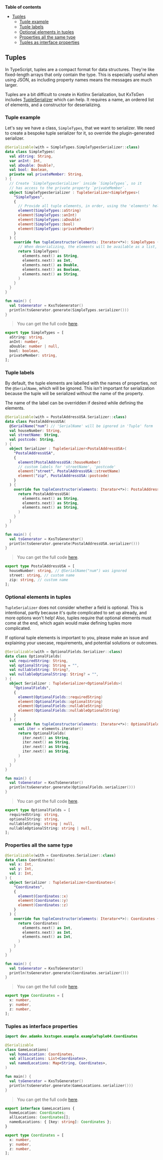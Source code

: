 <!--- TEST_NAME TuplesTest -->


**Table of contents**

<!--- TOC -->

* [Tuples](#tuples)
  * [Tuple example](#tuple-example)
  * [Tuple labels](#tuple-labels)
  * [Optional elements in tuples](#optional-elements-in-tuples)
  * [Properties all the same type](#properties-all-the-same-type)
  * [Tuples as interface properties](#tuples-as-interface-properties)

<!--- END -->


<!--- INCLUDE .*\.kt
import dev.adamko.kxstsgen.*
import dev.adamko.kxstsgen.core.experiments.TupleSerializer
import kotlinx.serialization.*
-->

## Tuples

In TypeScript, tuples are a compact format for data structures. They're like fixed-length arrays
that only contain the type. This is especially useful when using JSON, as including property names
means the messages are much larger.

Tuples are a bit difficult to create in Kotlinx Serialization, but KxTsGen includes
[TupleSerializer](../modules/kxs-ts-gen-core/src/commonMain/kotlin/dev/adamko/kxstsgen/core/experiments/tuple.kt)
which can help. It requires a name, an ordered list of elements, and a constructor for
deserializing.

### Tuple example

Let's say we have a class, `SimpleTypes`, that we want to serializer. We need to create a bespoke
tuple serializer for it, so override the plugin-generated serializer.

```kotlin
@Serializable(with = SimpleTypes.SimpleTypesSerializer::class)
data class SimpleTypes(
  val aString: String,
  var anInt: Int,
  val aDouble: Double?,
  val bool: Boolean,
  private val privateMember: String,
) {
  // Create `SimpleTypesSerializer` inside `SimpleTypes`, so it
  // has access to the private property `privateMember`.
  object SimpleTypesSerializer : TupleSerializer<SimpleTypes>(
    "SimpleTypes",
    {
      // Provide all tuple elements, in order, using the 'elements' helper method.
      element(SimpleTypes::aString)
      element(SimpleTypes::anInt)
      element(SimpleTypes::aDouble)
      element(SimpleTypes::bool)
      element(SimpleTypes::privateMember)
    }
  ) {
    override fun tupleConstructor(elements: Iterator<*>): SimpleTypes {
      // When deserializing, the elements will be available as a list, in the order defined
      return SimpleTypes(
        elements.next() as String,
        elements.next() as Int,
        elements.next() as Double,
        elements.next() as Boolean,
        elements.next() as String,
      )
    }
  }
}

fun main() {
  val tsGenerator = KxsTsGenerator()
  println(tsGenerator.generate(SimpleTypes.serializer()))
}
```

> You can get the full code [here](./code/example/example-tuple-01.kt).

```typescript
export type SimpleTypes = [
  aString: string,
  anInt: number,
  aDouble: number | null,
  bool: boolean,
  privateMember: string,
];
```

<!--- TEST -->

### Tuple labels

By default, the tuple elements are labelled with the names of properties, not the `@SerialName`,
which will be ignored. This isn't important for serialization because the tuple will be serialized
without the name of the property.

The name of the label can be overridden if desired while defining the elements.

```kotlin
@Serializable(with = PostalAddressUSA.Serializer::class)
data class PostalAddressUSA(
  @SerialName("num") // 'SerialName' will be ignored in 'Tuple' form
  val houseNumber: String,
  val streetName: String,
  val postcode: String,
) {
  object Serializer : TupleSerializer<PostalAddressUSA>(
    "PostalAddressUSA",
    {
      element(PostalAddressUSA::houseNumber)
      // custom labels for 'streetName', 'postcode'
      element("street", PostalAddressUSA::streetName)
      element("zip", PostalAddressUSA::postcode)
    }
  ) {
    override fun tupleConstructor(elements: Iterator<*>): PostalAddressUSA {
      return PostalAddressUSA(
        elements.next() as String,
        elements.next() as String,
        elements.next() as String,
      )
    }
  }
}

fun main() {
  val tsGenerator = KxsTsGenerator()
  println(tsGenerator.generate(PostalAddressUSA.serializer()))
}
```

> You can get the full code [here](./code/example/example-tuple-02.kt).

```typescript
export type PostalAddressUSA = [
  houseNumber: string, // @SerialName("num") was ignored
  street: string, // custom name
  zip: string, // custom name
];
```

<!--- TEST -->

### Optional elements in tuples

`TupleSerializer` does not consider whether a field is optional. This is intentional, partly because
it's quite complicated to set up already, and more options won't help! Also, tuples require that
optional elements must come at the end, which again would make defining tuples more complicated.

If optional tuple elements is important to you, please make an issue and explaining your usecase,
requirements, and potential solutions or outcomes.

```kotlin
@Serializable(with = OptionalFields.Serializer::class)
data class OptionalFields(
  val requiredString: String,
  val optionalString: String = "",
  val nullableString: String?,
  val nullableOptionalString: String? = "",
) {
  object Serializer : TupleSerializer<OptionalFields>(
    "OptionalFields",
    {
      element(OptionalFields::requiredString)
      element(OptionalFields::optionalString)
      element(OptionalFields::nullableString)
      element(OptionalFields::nullableOptionalString)
    }
  ) {
    override fun tupleConstructor(elements: Iterator<*>): OptionalFields {
      val iter = elements.iterator()
      return OptionalFields(
        iter.next() as String,
        iter.next() as String,
        iter.next() as String,
        iter.next() as String,
      )
    }
  }
}

fun main() {
  val tsGenerator = KxsTsGenerator()
  println(tsGenerator.generate(OptionalFields.serializer()))
}
```

> You can get the full code [here](./code/example/example-tuple-03.kt).

```typescript
export type OptionalFields = [
  requiredString: string,
  optionalString: string,
  nullableString: string | null,
  nullableOptionalString: string | null,
];
```

<!--- TEST -->

### Properties all the same type

```kotlin
@Serializable(with = Coordinates.Serializer::class)
data class Coordinates(
  val x: Int,
  val y: Int,
  val z: Int,
) {
  object Serializer : TupleSerializer<Coordinates>(
    "Coordinates",
    {
      element(Coordinates::x)
      element(Coordinates::y)
      element(Coordinates::z)
    }
  ) {
    override fun tupleConstructor(elements: Iterator<*>): Coordinates {
      return Coordinates(
        elements.next() as Int,
        elements.next() as Int,
        elements.next() as Int,
      )
    }
  }
}

fun main() {
  val tsGenerator = KxsTsGenerator()
  println(tsGenerator.generate(Coordinates.serializer()))
}
```

> You can get the full code [here](./code/example/example-tuple-04.kt).

```typescript
export type Coordinates = [
  x: number,
  y: number,
  z: number,
];
```

<!--- TEST -->

### Tuples as interface properties

```kotlin
import dev.adamko.kxstsgen.example.exampleTuple04.Coordinates

@Serializable
class GameLocations(
  val homeLocation: Coordinates,
  val allLocations: List<Coordinates>,
  val namedLocations: Map<String, Coordinates>,
)

fun main() {
  val tsGenerator = KxsTsGenerator()
  println(tsGenerator.generate(GameLocations.serializer()))
}
```

> You can get the full code [here](./code/example/example-tuple-05.kt).

```typescript
export interface GameLocations {
  homeLocation: Coordinates;
  allLocations: Coordinates[];
  namedLocations: { [key: string]: Coordinates };
}

export type Coordinates = [
  x: number,
  y: number,
  z: number,
];
```

<!--- TEST -->
